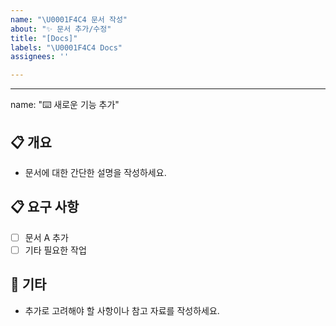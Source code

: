 ```yaml
---
name: "\U0001F4C4 문서 작성"
about: "✨ 문서 추가/수정"
title: "[Docs]"
labels: "\U0001F4C4 Docs"
assignees: ''

---
```


---
name: "⌨️ 새로운 기능 추가"
## 📋 개요
- 문서에 대한 간단한 설명을 작성하세요.

## 📋 요구 사항
- [ ] 문서 A 추가
- [ ] 기타 필요한 작업

## 🔔 기타
- 추가로 고려해야 할 사항이나 참고 자료를 작성하세요.
